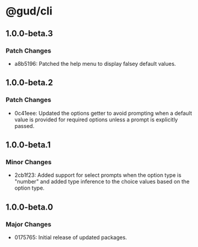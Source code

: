 # @gud/cli

## 1.0.0-beta.3

### Patch Changes

- a8b5196: Patched the help menu to display falsey default values.

## 1.0.0-beta.2

### Patch Changes

- 0c41eee: Updated the options getter to avoid prompting when a default value is provided for required options unless a prompt is explicitly passed.

## 1.0.0-beta.1

### Minor Changes

- 2cb1f23: Added support for select prompts when the option type is "number" and added type inference to the choice values based on the option type.

## 1.0.0-beta.0

### Major Changes

- 0175765: Initial release of updated packages.
